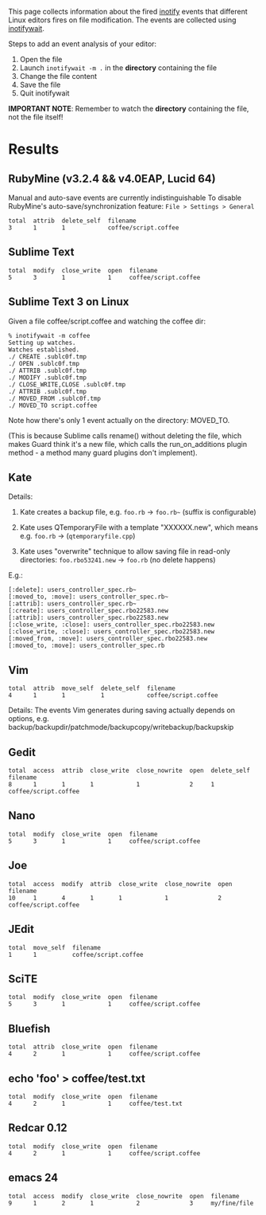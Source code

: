 This page collects information about the fired [inotify](http://en.wikipedia.org/wiki/Inotify) events that different Linux editors fires on file modification. The events are collected using  [inotifywait](http://linux.die.net/man/1/inotifywait).

Steps to add an event analysis of your editor: 

1. Open the file
2. Launch `inotifywait -m .` in the **directory** containing the file
3. Change the file content
4. Save the file
5. Quit inotifywait

**IMPORTANT NOTE**: Remember to watch the **directory** containing the file, not the file itself!

# Results

## RubyMine (v3.2.4 && v4.0EAP, Lucid 64)

Manual and auto-save events are currently indistinguishable
To disable RubyMine's auto-save/synchronization feature: `File > Settings > General`

    total  attrib  delete_self  filename
    3      1       1            coffee/script.coffee

## Sublime Text

    total  modify  close_write  open  filename
    5      3       1            1     coffee/script.coffee

## Sublime Text 3 on Linux

Given a file coffee/script.coffee and watching the coffee dir:

```
% inotifywait -m coffee
Setting up watches.
Watches established.
./ CREATE .sublc0f.tmp
./ OPEN .sublc0f.tmp
./ ATTRIB .sublc0f.tmp
./ MODIFY .sublc0f.tmp
./ CLOSE_WRITE,CLOSE .sublc0f.tmp
./ ATTRIB .sublc0f.tmp
./ MOVED_FROM .sublc0f.tmp
./ MOVED_TO script.coffee
```

Note how there's only 1 event actually on the directory: MOVED_TO.

(This is because Sublime calls rename() without deleting the file, which makes Guard think it's a new file, which calls the run_on_additions plugin method - a method many guard plugins don't implement).

## Kate

Details:

1. Kate creates a backup file, e.g. `foo.rb` -> `foo.rb~` (suffix is configurable)

2. Kate uses QTemporaryFile with a template "XXXXXX.new", which means e.g. `foo.rb` -> (`qtemporaryfile.cpp`)

3. Kate uses "overwrite" technique to allow saving file in read-only directories: `foo.rbo53241.new` -> `foo.rb` (no delete happens)


E.g.:



    [:delete]: users_controller_spec.rb~
    [:moved_to, :move]: users_controller_spec.rb~
    [:attrib]: users_controller_spec.rb~
    [:create]: users_controller_spec.rbo22583.new
    [:attrib]: users_controller_spec.rbo22583.new
    [:close_write, :close]: users_controller_spec.rbo22583.new
    [:close_write, :close]: users_controller_spec.rbo22583.new
    [:moved_from, :move]: users_controller_spec.rbo22583.new
    [:moved_to, :move]: users_controller_spec.rb


## Vim

    total  attrib  move_self  delete_self  filename
    4      1       1          1            coffee/script.coffee

Details: The events Vim generates during saving actually depends on options, e.g. backup/backupdir/patchmode/backupcopy/writebackup/backupskip


## Gedit

    total  access  attrib  close_write  close_nowrite  open  delete_self  filename
    8      1       1       1            1              2     1            coffee/script.coffee

## Nano

    total  modify  close_write  open  filename
    5      3       1            1     coffee/script.coffee

## Joe

    total  access  modify  attrib  close_write  close_nowrite  open  filename
    10     1       4       1       1            1              2     coffee/script.coffee

## JEdit

    total  move_self  filename
    1      1          coffee/script.coffee

## SciTE

    total  modify  close_write  open  filename
    5      3       1            1     coffee/script.coffee

## Bluefish

    total  attrib  close_write  open  filename
    4      2       1            1     coffee/script.coffee

## echo 'foo' > coffee/test.txt

    total  modify  close_write  open  filename
    4      2       1            1     coffee/test.txt

## Redcar 0.12
    total  modify  close_write  open  filename
    4      2       1            1     coffee/script.coffee
    
## emacs 24

    total  access  modify  close_write  close_nowrite  open  filename
    9      1       2       1            2              3     my/fine/file
